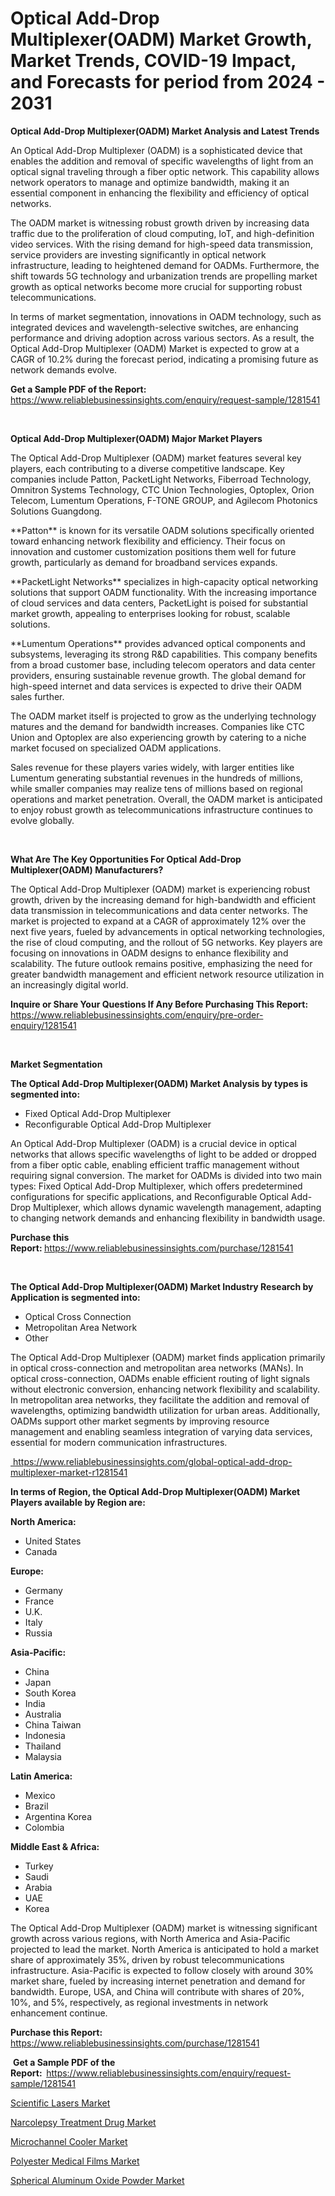 <p><h1>Optical Add-Drop Multiplexer(OADM) Market Growth, Market Trends, COVID-19 Impact, and Forecasts for period from 2024 - 2031</h1></p><p><strong>Optical Add-Drop Multiplexer(OADM) Market Analysis and Latest Trends</strong></p>
<p><p>An Optical Add-Drop Multiplexer (OADM) is a sophisticated device that enables the addition and removal of specific wavelengths of light from an optical signal traveling through a fiber optic network. This capability allows network operators to manage and optimize bandwidth, making it an essential component in enhancing the flexibility and efficiency of optical networks.</p><p>The OADM market is witnessing robust growth driven by increasing data traffic due to the proliferation of cloud computing, IoT, and high-definition video services. With the rising demand for high-speed data transmission, service providers are investing significantly in optical network infrastructure, leading to heightened demand for OADMs. Furthermore, the shift towards 5G technology and urbanization trends are propelling market growth as optical networks become more crucial for supporting robust telecommunications.</p><p>In terms of market segmentation, innovations in OADM technology, such as integrated devices and wavelength-selective switches, are enhancing performance and driving adoption across various sectors. As a result, the Optical Add-Drop Multiplexer (OADM) Market is expected to grow at a CAGR of 10.2% during the forecast period, indicating a promising future as network demands evolve.</p></p>
<p><strong>Get a Sample PDF of the Report:&nbsp;</strong> <a href="https://www.reliablebusinessinsights.com/enquiry/request-sample/1281541?utm_campaign=1405&utm_medium=2&utm_source=Github&utm_content=ia&utm_term=30092024&utm_id=optical-add-drop-multiplexeroadm">https://www.reliablebusinessinsights.com/enquiry/request-sample/1281541</a></p>
<p>&nbsp;</p>
<p><strong>Optical Add-Drop Multiplexer(OADM) Major Market Players</strong></p>
<p><p>The Optical Add-Drop Multiplexer (OADM) market features several key players, each contributing to a diverse competitive landscape. Key companies include Patton, PacketLight Networks, Fiberroad Technology, Omnitron Systems Technology, CTC Union Technologies, Optoplex, Orion Telecom, Lumentum Operations, F-TONE GROUP, and Agilecom Photonics Solutions Guangdong.</p><p>**Patton** is known for its versatile OADM solutions specifically oriented toward enhancing network flexibility and efficiency. Their focus on innovation and customer customization positions them well for future growth, particularly as demand for broadband services expands.</p><p>**PacketLight Networks** specializes in high-capacity optical networking solutions that support OADM functionality. With the increasing importance of cloud services and data centers, PacketLight is poised for substantial market growth, appealing to enterprises looking for robust, scalable solutions.</p><p>**Lumentum Operations** provides advanced optical components and subsystems, leveraging its strong R&D capabilities. This company benefits from a broad customer base, including telecom operators and data center providers, ensuring sustainable revenue growth. The global demand for high-speed internet and data services is expected to drive their OADM sales further.</p><p>The OADM market itself is projected to grow as the underlying technology matures and the demand for bandwidth increases. Companies like CTC Union and Optoplex are also experiencing growth by catering to a niche market focused on specialized OADM applications.</p><p>Sales revenue for these players varies widely, with larger entities like Lumentum generating substantial revenues in the hundreds of millions, while smaller companies may realize tens of millions based on regional operations and market penetration. Overall, the OADM market is anticipated to enjoy robust growth as telecommunications infrastructure continues to evolve globally.</p></p>
<p>&nbsp;</p>
<p><strong>What Are The Key Opportunities For Optical Add-Drop Multiplexer(OADM) Manufacturers?</strong></p>
<p><p>The Optical Add-Drop Multiplexer (OADM) market is experiencing robust growth, driven by the increasing demand for high-bandwidth and efficient data transmission in telecommunications and data center networks. The market is projected to expand at a CAGR of approximately 12% over the next five years, fueled by advancements in optical networking technologies, the rise of cloud computing, and the rollout of 5G networks. Key players are focusing on innovations in OADM designs to enhance flexibility and scalability. The future outlook remains positive, emphasizing the need for greater bandwidth management and efficient network resource utilization in an increasingly digital world.</p></p>
<p><strong>Inquire or Share Your Questions If Any Before Purchasing This Report:</strong> <a href="https://www.reliablebusinessinsights.com/enquiry/pre-order-enquiry/1281541?utm_campaign=1405&utm_medium=2&utm_source=Github&utm_content=ia&utm_term=30092024&utm_id=optical-add-drop-multiplexeroadm">https://www.reliablebusinessinsights.com/enquiry/pre-order-enquiry/1281541</a></p>
<p>&nbsp;</p>
<p><strong>Market Segmentation</strong></p>
<p><strong>The Optical Add-Drop Multiplexer(OADM) Market Analysis by types is segmented into:</strong></p>
<p><ul><li>Fixed Optical Add-Drop Multiplexer</li><li>Reconfigurable Optical Add-Drop Multiplexer</li></ul></p>
<p><p>An Optical Add-Drop Multiplexer (OADM) is a crucial device in optical networks that allows specific wavelengths of light to be added or dropped from a fiber optic cable, enabling efficient traffic management without requiring signal conversion. The market for OADMs is divided into two main types: Fixed Optical Add-Drop Multiplexer, which offers predetermined configurations for specific applications, and Reconfigurable Optical Add-Drop Multiplexer, which allows dynamic wavelength management, adapting to changing network demands and enhancing flexibility in bandwidth usage.</p></p>
<p><strong>Purchase this Report:&nbsp;</strong><a href="https://www.reliablebusinessinsights.com/purchase/1281541?utm_campaign=1405&utm_medium=2&utm_source=Github&utm_content=ia&utm_term=30092024&utm_id=optical-add-drop-multiplexeroadm">https://www.reliablebusinessinsights.com/purchase/1281541</a></p>
<p>&nbsp;</p>
<p><strong>The Optical Add-Drop Multiplexer(OADM) Market Industry Research by Application is segmented into:</strong></p>
<p><ul><li>Optical Cross Connection</li><li>Metropolitan Area Network</li><li>Other</li></ul></p>
<p><p>The Optical Add-Drop Multiplexer (OADM) market finds application primarily in optical cross-connection and metropolitan area networks (MANs). In optical cross-connection, OADMs enable efficient routing of light signals without electronic conversion, enhancing network flexibility and scalability. In metropolitan area networks, they facilitate the addition and removal of wavelengths, optimizing bandwidth utilization for urban areas. Additionally, OADMs support other market segments by improving resource management and enabling seamless integration of varying data services, essential for modern communication infrastructures.</p></p>
<p><a href="https://www.reliablebusinessinsights.com/global-optical-add-drop-multiplexer-market-r1281541?utm_campaign=1405&utm_medium=2&utm_source=Github&utm_content=ia&utm_term=30092024&utm_id=optical-add-drop-multiplexeroadm">&nbsp;https://www.reliablebusinessinsights.com/global-optical-add-drop-multiplexer-market-r1281541</a></p>
<p><strong>In terms of Region, the Optical Add-Drop Multiplexer(OADM) Market Players available by Region are:</strong></p>
<p>
    <p> <strong> North America: </strong>
        <ul>
            <li>United States</li>
            <li>Canada</li>
        </ul>
        </p> 
    <p> <strong> Europe: </strong>
        <ul>
            <li>Germany</li>
            <li>France</li>
            <li>U.K.</li>
            <li>Italy</li>
            <li>Russia</li>
        </ul>
        </p> 
    <p> <strong> Asia-Pacific: </strong>
        <ul>
            <li>China</li>
            <li>Japan</li>
            <li>South Korea</li>
            <li>India</li>
            <li>Australia</li>
            <li>China Taiwan</li>
            <li>Indonesia</li>
            <li>Thailand</li>
            <li>Malaysia</li>
        </ul>
        </p> 
    <p> <strong> Latin America: </strong>
        <ul>
            <li>Mexico</li>
            <li>Brazil</li>
            <li>Argentina Korea</li>
            <li>Colombia</li>
        </ul>
        </p> 
    <p> <strong> Middle East & Africa: </strong>
        <ul>
            <li>Turkey</li>
            <li>Saudi</li>
            <li>Arabia</li>
            <li>UAE</li>
            <li>Korea</li>
        </ul>
    </p>
    </p>
<p><p>The Optical Add-Drop Multiplexer (OADM) market is witnessing significant growth across various regions, with North America and Asia-Pacific projected to lead the market. North America is anticipated to hold a market share of approximately 35%, driven by robust telecommunications infrastructure. Asia-Pacific is expected to follow closely with around 30% market share, fueled by increasing internet penetration and demand for bandwidth. Europe, USA, and China will contribute with shares of 20%, 10%, and 5%, respectively, as regional investments in network enhancement continue.</p></p>
<p><strong>Purchase this Report: </strong><a href="https://www.reliablebusinessinsights.com/purchase/1281541?utm_campaign=1405&utm_medium=2&utm_source=Github&utm_content=ia&utm_term=30092024&utm_id=optical-add-drop-multiplexeroadm">https://www.reliablebusinessinsights.com/purchase/1281541</a></p>
<p>&nbsp;<strong>Get a Sample PDF of the Report:&nbsp;&nbsp;</strong><a href="https://www.reliablebusinessinsights.com/enquiry/request-sample/1281541?utm_campaign=1405&utm_medium=2&utm_source=Github&utm_content=ia&utm_term=30092024&utm_id=optical-add-drop-multiplexeroadm">https://www.reliablebusinessinsights.com/enquiry/request-sample/1281541</a></p>
<p><strong></strong></p>
<p><p><a href="https://www.linkedin.com/pulse/how-scientific-lasers-market-evolved-key-trends-regional-dynamics-tqgyf?utm_campaign=1405&utm_medium=2&utm_source=Github&utm_content=ia&utm_term=30092024&utm_id=optical-add-drop-multiplexeroadm">Scientific Lasers Market</a></p><p><a href="https://www.linkedin.com/pulse/emerging-trends-narcolepsy-treatment-drug-market-global-outlook-zirgc?utm_campaign=1405&utm_medium=2&utm_source=Github&utm_content=ia&utm_term=30092024&utm_id=optical-add-drop-multiplexeroadm">Narcolepsy Treatment Drug Market</a></p><p><a href="https://www.linkedin.com/pulse/global-microchannel-cooler-industry-types-applications-market-gslxf?utm_campaign=1405&utm_medium=2&utm_source=Github&utm_content=ia&utm_term=30092024&utm_id=optical-add-drop-multiplexeroadm">Microchannel Cooler Market</a></p><p><a href="https://issuu.com/reportprime-2/docs/polyester-medical-films-market-size_a26bf78f90279b?utm_campaign=1405&utm_medium=2&utm_source=Github&utm_content=ia&utm_term=30092024&utm_id=optical-add-drop-multiplexeroadm">Polyester Medical Films Market</a></p><p><a href="https://issuu.com/reportprime-2/docs/spherical-aluminum-oxide-powder-mar_3fe0abbbb675a1?utm_campaign=1405&utm_medium=2&utm_source=Github&utm_content=ia&utm_term=30092024&utm_id=optical-add-drop-multiplexeroadm">Spherical Aluminum Oxide Powder Market</a></p></p>